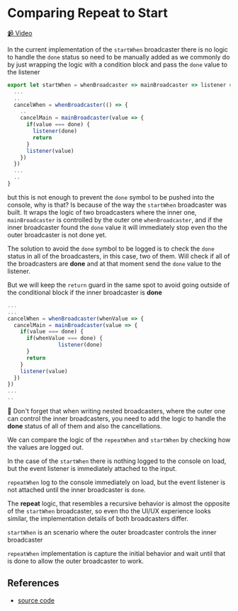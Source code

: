 # Comparing Repeat to Start

[📹 Video](https://egghead.io/lessons/egghead-comparing-repeat-to-start)

In the current implementation of the `startWhen` broadcaster there is no logic to handle the `done` status so need to be manually added as we commonly do by just wrapping the logic with a condition block and pass the `done` value to the listener

```javascript
export let startWhen = whenBroadcaster => mainBroadcaster => listener => {
  ...
  ..
  cancelWhen = whenBroadcaster(() => {
    ..
    cancelMain = mainBroadcaster(value => {
      if(value === done) {
        listener(done)
        return
      }
      listener(value)
    })
  })
  ...
  ..
}
```

but this is not enough to prevent the `done` symbol to be pushed into the console, why is that? Is because of the way the `startWhen` broadcaster was built. It wraps the logic of two broadcasters where the inner one, `mainBroadcaster` is controlled by the outer one `whenBroadcaster`, and if the inner broadcaster found the `done` value it will immediately stop even tho the outer broadcaster is not done yet.

The solution to avoid the `done` symbol to be logged is to check the `done` status in all of the broadcasters, in this case, two of them. Will check if all of the broadcasters are **done** and at that moment send the `done` value to the listener.

But we will keep the `return` guard in the same spot to avoid going outside of the conditional block if the inner broadcaster is **done**

```javascript
...
...
cancelWhen = whenBroadcaster(whenValue => {
  cancelMain = mainBroadcaster(value => {
    if(value === done) {
      if(whenValue === done) {
				listener(done)
      }
      return
    }
    listener(value)
  })
})
...
..
```

🔑 Don't forget that when writing nested broadcasters, where the outer one can control the inner broadcasters, you need to add the logic to handle the **done** status of all of them and also the cancellations.

We can compare the logic of the `repeatWhen` and `startWhen` by checking how the values are logged out.

In the case of the `startWhen` there is nothing logged to the console on load, but the event listener is immediately attached to the input.

`repeatWhen` log to the console immediately on load, but the event listener is not attached until the inner broadcaster is `done`.

The **repeat** logic, that resembles a recursive behavior is almost the opposite of the `startWhen` broadcaster, so even tho the UI/UX experience looks similar, the implementation details of both broadcasters differ.

`startWhen` is an scenario where the outer broadcaster controls the inner broadcaster

`repeatWhen` implementation is capture the initial behavior and wait until that is done to allow the outer broadcaster to work.

## References

- [source code](https://github.com/johnlindquist/crafting-functions/blob/repeat-when-vs-start-when/src/index.js)
